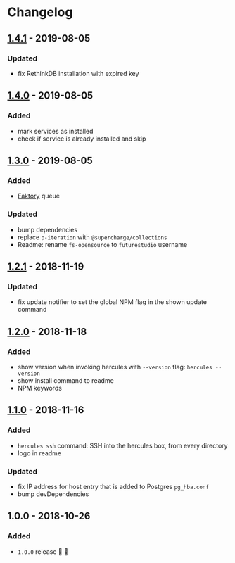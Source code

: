# Changelog

## [1.4.1](https://github.com/futurestudio/hercules/compare/v1.4.0...v1.4.1) - 2019-08-05

### Updated
- fix RethinkDB installation with expired key


## [1.4.0](https://github.com/futurestudio/hercules/compare/v1.3.0...v1.4.0) - 2019-08-05

### Added
- mark services as installed
- check if service is already installed and skip


## [1.3.0](https://github.com/futurestudio/hercules/compare/v1.2.1...v1.3.0) - 2019-08-05

### Added
- [Faktory](https://github.com/contribsys/faktory) queue

### Updated
- bump dependencies
- replace `p-iteration` with `@supercharge/collections`
- Readme: rename `fs-opensource` to `futurestudio` username


## [1.2.1](https://github.com/futurestudio/hercules/compare/v1.2.0...v1.2.1) - 2018-11-19

### Updated
- fix update notifier to set the global NPM flag in the shown update command


## [1.2.0](https://github.com/futurestudio/hercules/compare/v1.1.0...v1.2.0) - 2018-11-18

### Added
- show version when invoking hercules with `--version` flag: `hercules --version`
- show install command to readme
- NPM keywords


## [1.1.0](https://github.com/futurestudio/hercules/compare/v1.0.0...v1.1.0) - 2018-11-16

### Added
- `hercules ssh` command: SSH into the hercules box, from every directory
- logo in readme

### Updated
- fix IP address for host entry that is added to Postgres `pg_hba.conf`
- bump devDependencies


## 1.0.0 - 2018-10-26

### Added
- `1.0.0` release 🚀 🎉
